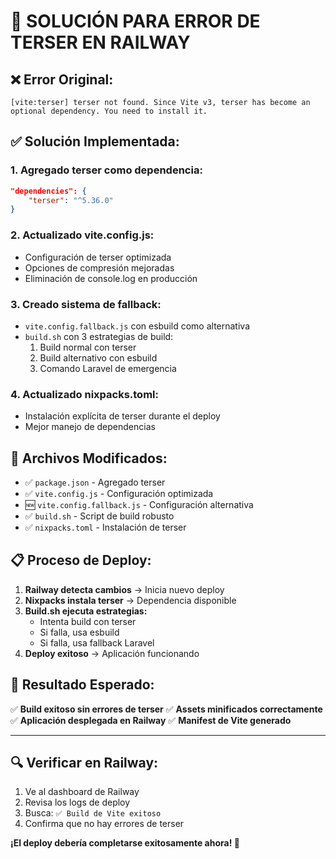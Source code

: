 # 🔧 SOLUCIÓN PARA ERROR DE TERSER EN RAILWAY

## ❌ **Error Original:**
```
[vite:terser] terser not found. Since Vite v3, terser has become an optional dependency. You need to install it.
```

## ✅ **Solución Implementada:**

### 1. **Agregado terser como dependencia:**
```json
"dependencies": {
    "terser": "^5.36.0"
}
```

### 2. **Actualizado vite.config.js:**
- Configuración de terser optimizada
- Opciones de compresión mejoradas
- Eliminación de console.log en producción

### 3. **Creado sistema de fallback:**
- `vite.config.fallback.js` con esbuild como alternativa
- `build.sh` con 3 estrategias de build:
  1. Build normal con terser
  2. Build alternativo con esbuild
  3. Comando Laravel de emergencia

### 4. **Actualizado nixpacks.toml:**
- Instalación explícita de terser durante el deploy
- Mejor manejo de dependencias

## 🚀 **Archivos Modificados:**

- ✅ `package.json` - Agregado terser
- ✅ `vite.config.js` - Configuración optimizada
- 🆕 `vite.config.fallback.js` - Configuración alternativa
- ✅ `build.sh` - Script de build robusto
- ✅ `nixpacks.toml` - Instalación de terser

## 📋 **Proceso de Deploy:**

1. **Railway detecta cambios** → Inicia nuevo deploy
2. **Nixpacks instala terser** → Dependencia disponible
3. **Build.sh ejecuta estrategias:**
   - Intenta build con terser
   - Si falla, usa esbuild
   - Si falla, usa fallback Laravel
4. **Deploy exitoso** → Aplicación funcionando

## 🎯 **Resultado Esperado:**

✅ **Build exitoso sin errores de terser**
✅ **Assets minificados correctamente**
✅ **Aplicación desplegada en Railway**
✅ **Manifest de Vite generado**

---

## 🔍 **Verificar en Railway:**

1. Ve al dashboard de Railway
2. Revisa los logs de deploy
3. Busca: `✅ Build de Vite exitoso`
4. Confirma que no hay errores de terser

**¡El deploy debería completarse exitosamente ahora! 🚀**
